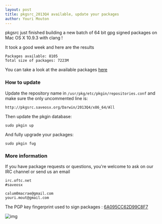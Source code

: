 ```yaml
--- 
layout: post
title: pkgsrc_2013Q4 available, update your packages
author: Youri Mouton
---
```


pkgsrc just finished building a new batch of 64 bit gpg signed packages on Mac OS X 10.9.3 with clang ! 

It took a good week and here are the results

	Packages available: 8105
	Total size of packages: 7223M

You can take a look at the available packages [here](http://pkgsrc.saveosx.org/Darwin/2013Q4/x86_64/)

### How to update

Update the repository name in `/usr/pkg/etc/pkgin/repositories.conf` and make sure the only uncommented line is:
	
	http://pkgsrc.saveosx.org/Darwin/2013Q4/x86_64/All


Then update the pkgin database:

	sudo pkgin up

And fully upgrade your packages:

	sudo pkgin fug

### More information

If you have package requests or questions, you're welcome to ask on our IRC channel or send us an email
	
	irc.oftc.net
	#saveosx

	calum0macrae@gmail.com 
	youri.mout@gmail.com

The PGP key fingerprint used to sign packages : [6A095CC62D99C8F7](https://keybase.io/yrmt)

![img](https://www.pkgsrc.org/img/pkgsrc-long.png)
